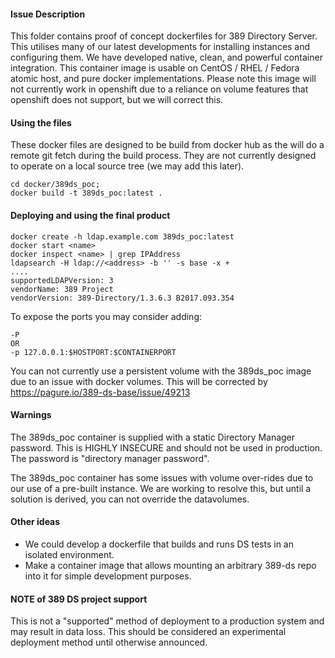 
#### Issue Description
This folder contains proof of concept dockerfiles for 389 Directory Server. This utilises many of our latest
developments for installing instances and configuring them. We have developed native, clean, and powerful container
integration. This container image is usable on CentOS / RHEL / Fedora atomic host, and pure docker implementations.
Please note this image will not currently work in openshift due to a reliance on volume features that openshift does
not support, but we will correct this.


#### Using the files
These docker files are designed to be build from docker hub as the will do a remote git fetch during the build process.
They are not currently designed to operate on a local source tree (we may add this later).

```
cd docker/389ds_poc;
docker build -t 389ds_poc:latest .
```

#### Deploying and using the final product

```
docker create -h ldap.example.com 389ds_poc:latest
docker start <name>
docker inspect <name> | grep IPAddress
ldapsearch -H ldap://<address> -b '' -s base -x +
....
supportedLDAPVersion: 3
vendorName: 389 Project
vendorVersion: 389-Directory/1.3.6.3 B2017.093.354

```

To expose the ports you may consider adding:

```
-P
OR
-p 127.0.0.1:$HOSTPORT:$CONTAINERPORT
```

You can not currently use a persistent volume with the 389ds_poc image due to an issue with docker volumes. This will be
corrected by https://pagure.io/389-ds-base/issue/49213

#### Warnings

The 389ds_poc container is supplied with a static Directory Manager password. This is HIGHLY INSECURE and should not be
used in production. The password is "directory manager password".

The 389ds_poc container has some issues with volume over-rides due to our use of a pre-built instance. We are working to
resolve this, but until a solution is derived, you can not override the datavolumes.

#### Other ideas

* We could develop a dockerfile that builds and runs DS tests in an isolated environment.
* Make a container image that allows mounting an arbitrary 389-ds repo into it for simple development purposes. 

#### NOTE of 389 DS project support

This is not a "supported" method of deployment to a production system and may result in data loss. This should be
considered an experimental deployment method until otherwise announced.

